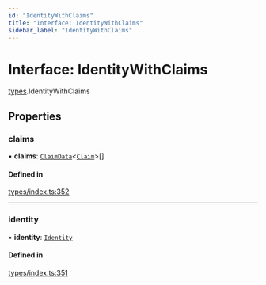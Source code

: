 ```yaml
---
id: "IdentityWithClaims"
title: "Interface: IdentityWithClaims"
sidebar_label: "IdentityWithClaims"
---
```


# Interface: IdentityWithClaims

[types](../../../modules/Types/Types.md).IdentityWithClaims

## Properties

### claims

• **claims**: [`ClaimData`](../ClaimData/ClaimData.md)<[`Claim`](../../../modules/Types/Types.md#claim)\>[]

#### Defined in

[types/index.ts:352](https://github.com/PolymeshAssociation/polymesh-sdk/blob/15be87e8/src/types/index.ts#L352)

___

### identity

• **identity**: [`Identity`](../../../classes/API/Entities/Identity/Identity.md)

#### Defined in

[types/index.ts:351](https://github.com/PolymeshAssociation/polymesh-sdk/blob/15be87e8/src/types/index.ts#L351)
